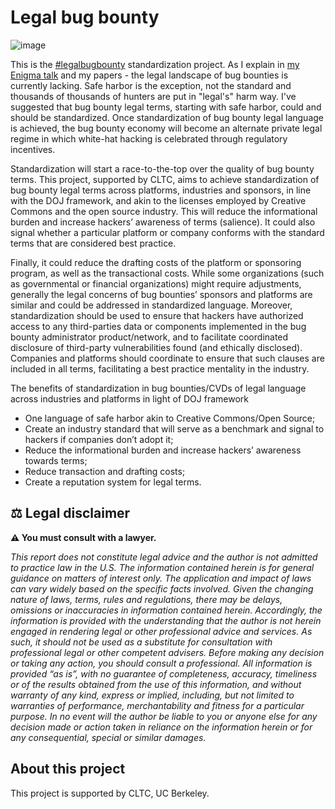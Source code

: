 # Legal bug bounty

![image](https://user-images.githubusercontent.com/18099289/38116165-42bf4af0-33af-11e8-9c17-47e5f30ad81c.png)

This is the [#legalbugbounty](https://twitter.com/search?q=legalbugbounty) standardization project. As I explain in [my Enigma talk](https://www.youtube.com/watch?v=riZIFOw0pJA) and my papers - the legal landscape of bug bounties is currently lacking. Safe harbor is the exception, not the standard and thousands of thousands of hunters are put in "legal's" harm way. I've suggested that bug bounty legal terms, starting with safe harbor, could and should be standardized. Once standardization of bug bounty legal language is achieved, the bug bounty economy will become an alternate private legal regime in which white-hat hacking is celebrated through regulatory incentives. 

Standardization will start a race-to-the-top over the quality of bug bounty terms.  This project, supported by CLTC, aims to achieve standardization of bug bounty legal terms across platforms, industries and sponsors, in line with the DOJ framework, and akin to the licenses employed by Creative Commons and the open source industry. This will reduce the informational burden and increase hackers’ awareness of terms (salience). It could also signal whether a particular platform or company conforms with the standard terms that are considered best practice. 

Finally, it could reduce the drafting costs of the platform or sponsoring program, as well as the transactional costs. While some organizations (such as governmental or financial organizations) might require adjustments, generally the legal concerns of bug bounties’ sponsors and platforms are similar and could be addressed in standardized language. Moreover, standardization should be used to ensure that hackers have authorized access to any third-parties data or components implemented in the bug bounty administrator product/network, and to facilitate coordinated disclosure of third-party vulnerabilities found (and ethically disclosed). Companies and platforms should coordinate to ensure that such clauses are included in all terms, facilitating a best practice mentality in the industry.

The benefits of standardization in bug bounties/CVDs of legal language across industries and platforms in light of DOJ framework

- One language of safe harbor akin to Creative Commons/Open Source;      
- Create an industry standard that will serve as a benchmark and signal to hackers if companies don’t adopt it;
- Reduce the informational burden and increase hackers’ awareness towards terms;
- Reduce transaction and drafting costs;
- Create a reputation system for legal terms.

## ⚖ Legal disclaimer

**⚠ You must consult with a lawyer.**

_This report does not constitute legal advice and the author is not admitted to practice law in the U.S. The information contained herein is for general guidance on matters of interest only. The application and impact of laws can vary widely based on the specific facts involved. Given the changing nature of laws, terms, rules and regulations, there may be delays, omissions or inaccuracies in information contained herein. Accordingly, the information is provided with the understanding that the author is not herein engaged in rendering legal or other professional advice and services. As such, it should not be used as a substitute for consultation with professional legal or other competent advisers. Before making any decision or taking any action, you should consult a professional. All information is provided “as is”, with no guarantee of completeness, accuracy, timeliness or of the results obtained from the use of this information, and without warranty of any kind, express or implied, including, but not limited to warranties of performance, merchantability and fitness for a particular purpose. In no event will the author be liable to you or anyone else for any decision made or action taken in reliance on the information herein or for any consequential, special or similar damages._

## About this project

This project is supported by CLTC, UC Berkeley.

